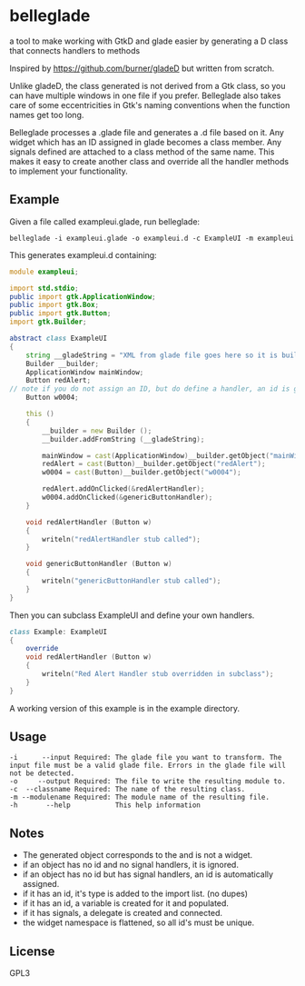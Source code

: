 # belleglade
a tool to make working with GtkD and glade easier by generating a D class that connects handlers to methods

Inspired by https://github.com/burner/gladeD but written from scratch.

Unlike gladeD, the class generated is not derived from a Gtk class, so you can have multiple windows in one file if you prefer. Belleglade also takes care of some eccentricities in Gtk's naming
conventions when the function names get too long.

Belleglade processes a .glade file and generates a .d file based on it. Any widget which has an ID assigned in glade becomes a class member. Any signals defined are attached to a class method of the
same name. This makes it easy to create another class and override all the handler methods to implement your functionality.

Example
-------
Given a file called exampleui.glade, run belleglade:
```
belleglade -i exampleui.glade -o exampleui.d -c ExampleUI -m exampleui
```
This generates exampleui.d containing:
```d
module exampleui;

import std.stdio;
public import gtk.ApplicationWindow;
public import gtk.Box;
public import gtk.Button;
import gtk.Builder;

abstract class ExampleUI
{
	string __gladeString = "XML from glade file goes here so it is built into your code";
	Builder __builder;
	ApplicationWindow mainWindow;
	Button redAlert;
// note if you do not assign an ID, but do define a handler, an id is generated
	Button w0004;

	this ()
	{
		__builder = new Builder ();
		__builder.addFromString (__gladeString);

		mainWindow = cast(ApplicationWindow)__builder.getObject("mainWindow");
		redAlert = cast(Button)__builder.getObject("redAlert");
		w0004 = cast(Button)__builder.getObject("w0004");

		redAlert.addOnClicked(&redAlertHandler);
		w0004.addOnClicked(&genericButtonHandler);
	}

	void redAlertHandler (Button w)
	{
		writeln("redAlertHandler stub called");
	}

	void genericButtonHandler (Button w)
	{
		writeln("genericButtonHandler stub called");
	}
}
```
Then you can subclass ExampleUI and define your own handlers.
```d
class Example: ExampleUI
{
	override
	void redAlertHandler (Button w)
	{
		writeln("Red Alert Handler stub overridden in subclass");
	}
}
```
A working version of this example is in the example directory.

Usage
-----
```
-i      --input Required: The glade file you want to transform. The input file must be a valid glade file. Errors in the glade file will not be detected.
-o     --output Required: The file to write the resulting module to.
-c  --classname Required: The name of the resulting class.
-m --modulename Required: The module name of the resulting file.
-h       --help           This help information
```

Notes
-----
* The generated object corresponds to the <interface> and is not a widget.
* if an object has no id and no signal handlers, it is ignored.
* if an object has no id but has signal handlers, an id is automatically assigned.
* if it has an id, it's type is added to the import list. (no dupes)
* if it has an id, a variable is created for it and populated.
* if it has signals, a delegate is created and connected.
* the widget namespace is flattened, so all id's must be unique.

License
-------
GPL3

